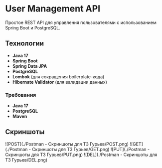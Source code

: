 # User Management API

Простое REST API для управления пользователями с использованием Spring Boot и PostgreSQL.

## Технологии
- **Java 17**
- **Spring Boot**
- **Spring Data JPA**
- **PostgreSQL**
- **Lombok** (для сокращения boilerplate-кода)
- **Hibernate Validator** (для валидации данных)

### Требования
- **Java 17**
- **PostgreSQL**
- **Maven**

## Скриншоты
![POST](./Postman - Скриншоты для ТЗ Гурьев/POST.png)
![GET](./Postman - Скриншоты для ТЗ Гурьев/GET.png)
![PUT](./Postman - Скриншоты для ТЗ Гурьев/PUT.png)
![DEL](./Postman - Скриншоты для ТЗ Гурьев/DEL.png)
